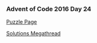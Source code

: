 ### Advent of Code 2016 Day 24

[Puzzle Page](https://adventofcode.com/2016/day/24)

[Solutions Megathread](https://www.reddit.com/r/adventofcode/comments/5k1he1/2016_day_24_solutions/)
